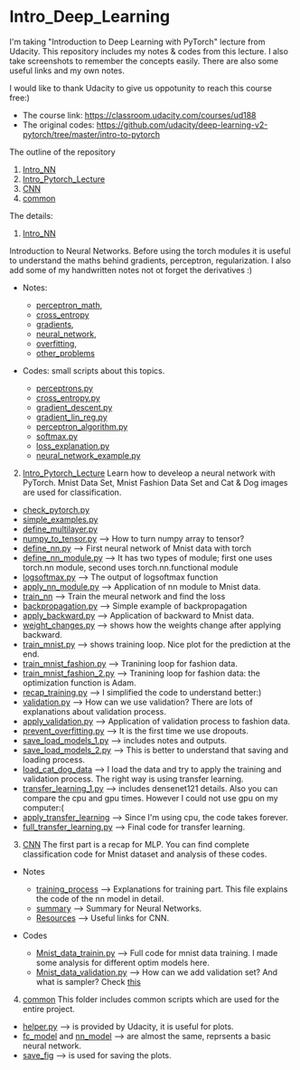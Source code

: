 # Intro_Deep_Learning

I'm taking "Introduction to Deep Learning with PyTorch" lecture from Udacity. 
This repository includes my notes & codes from this lecture. I also take screenshots to remember the concepts easily.
There are also some useful links and my own notes. 

I would like to thank Udacity to give us oppotunity to reach this course free:)

- The course link: https://classroom.udacity.com/courses/ud188
- The original codes: https://github.com/udacity/deep-learning-v2-pytorch/tree/master/intro-to-pytorch

The outline of the repository

1. [Intro_NN](https://github.com/pelinbalci/Intro_Deep_Learning/tree/master/Intro_NN) 
2. [Intro_Pytorch_Lecture](https://github.com/pelinbalci/Intro_Deep_Learning/tree/master/Intro_Pytorch_Lecture) 
3. [CNN](https://github.com/pelinbalci/Intro_Deep_Learning/tree/master/CNN) 
4. [common](https://github.com/pelinbalci/Intro_Deep_Learning/tree/master/common) 

The details:

1. [Intro_NN](https://github.com/pelinbalci/Intro_Deep_Learning/tree/master/Intro_NN) 

Introduction to Neural Networks. Before using the torch modules it is useful to understand the maths behind gradients, perceptron, regularization. I also add some of my handwritten notes not ot forget the derivatives :)

- Notes: 
  - [perceptron_math](https://github.com/pelinbalci/Intro_Deep_Learning/blob/master/Intro_NN/notes/1_Perceptron_math.md),
  - [cross_entropy](https://github.com/pelinbalci/Intro_Deep_Learning/blob/master/Intro_NN/notes/2_Cross_Entropy.md)
  - [gradients](https://github.com/pelinbalci/Intro_Deep_Learning/blob/master/Intro_NN/notes/3_Gradient.md), 
  - [neural_network](https://github.com/pelinbalci/Intro_Deep_Learning/blob/master/Intro_NN/notes/4_Neural_Network.md), 
  - [overfitting](https://github.com/pelinbalci/Intro_Deep_Learning/blob/master/Intro_NN/notes/5_Overfitting.md),
  - [other_problems](https://github.com/pelinbalci/Intro_Deep_Learning/blob/master/Intro_NN/notes/6_Other_Problems.md)
  
- Codes: small scripts about this topics.
  - [perceptrons.py](https://github.com/pelinbalci/Intro_Deep_Learning/tree/master/Intro_NN/intro_codes/Perceptrons.py)
  - [cross_entropy.py](https://github.com/pelinbalci/Intro_Deep_Learning/tree/master/Intro_NN/intro_codes/cross_entropy.py)
  - [gradient_descent.py](https://github.com/pelinbalci/Intro_Deep_Learning/tree/master/Intro_NN/intro_codes/gradient_descent.py)
  - [gradient_lin_reg.py](https://github.com/pelinbalci/Intro_Deep_Learning/tree/master/Intro_NN/intro_codes/gradient_lin_reg.py)
  - [perceptron_algorithm.py](https://github.com/pelinbalci/Intro_Deep_Learning/tree/master/Intro_NN/intro_codes/perceptron_algorithm.py)
  - [softmax.py](https://github.com/pelinbalci/Intro_Deep_Learning/tree/master/Intro_NN/intro_codes/softmax.py)
  - [loss_explanation.py](https://github.com/pelinbalci/Intro_Deep_Learning/tree/master/Intro_NN/intro_codes/loss_explanation.py)
  - [neural_network_example.py](https://github.com/pelinbalci/Intro_Deep_Learning/tree/master/Intro_NN/intro_codes/student_data.py)
  

2. [Intro_Pytorch_Lecture](https://github.com/pelinbalci/Intro_Deep_Learning/tree/master/Intro_Pytorch_Lecture) 
Learn how to develeop a neural network with PyTorch.
Mnist Data Set, Mnist Fashion Data Set and Cat & Dog images are used for classification. 

- [check_pytorch.py](https://github.com/pelinbalci/Intro_Deep_Learning/blob/master/Intro_Pytorch_Lecture/codes/0_check_pytorch.py)
- [simple_examples.py](https://github.com/pelinbalci/Intro_Deep_Learning/blob/master/Intro_Pytorch_Lecture/codes/1_first_app.py)
- [define_multilayer.py](https://github.com/pelinbalci/Intro_Deep_Learning/blob/master/Intro_Pytorch_Lecture/codes/2_multilayer.py)
- [numpy_to_tensor.py](https://github.com/pelinbalci/Intro_Deep_Learning/blob/master/Intro_Pytorch_Lecture/codes/3_numpy_to_tensor.py) --> How to turn numpy array to tensor?
- [define_nn.py](https://github.com/pelinbalci/Intro_Deep_Learning/blob/master/Intro_Pytorch_Lecture/codes/4_neural_network.py) --> First neural network of Mnist data with torch
- [define_nn_module.py](https://github.com/pelinbalci/Intro_Deep_Learning/blob/master/Intro_Pytorch_Lecture/codes/5_nn_module.py) --> It has two types of module; first one uses torch.nn module, second uses torch.nn.functional module
- [logsoftmax.py](https://github.com/pelinbalci/Intro_Deep_Learning/blob/master/Intro_Pytorch_Lecture/codes/5_1_logsoftmax.py) --> The output of logsoftmax function
- [apply_nn_module.py](https://github.com/pelinbalci/Intro_Deep_Learning/blob/master/Intro_Pytorch_Lecture/codes/6_neural_network_extended.py) --> Application of nn module to Mnist data. 
- [train_nn](https://github.com/pelinbalci/Intro_Deep_Learning/blob/master/Intro_Pytorch_Lecture/codes/7_train_neural_network.py) --> Train the meural network and find the loss
- [backpropagation.py](https://github.com/pelinbalci/Intro_Deep_Learning/blob/master/Intro_Pytorch_Lecture/codes/8_backpropagation.py) --> Simple example of backpropagation
- [apply_backward.py](https://github.com/pelinbalci/Intro_Deep_Learning/blob/master/Intro_Pytorch_Lecture/codes/9_apply_backward.py) --> Application of backward to Mnist data. 
- [weight_changes.py](https://github.com/pelinbalci/Intro_Deep_Learning/blob/master/Intro_Pytorch_Lecture/codes/10_train_neural_network.py) --> shows how the weights change after applying backward. 
- [train_mnist.py](https://github.com/pelinbalci/Intro_Deep_Learning/blob/master/Intro_Pytorch_Lecture/codes/11_train_neural_network.py) -->  shows training loop. Nice plot for the prediction at the end.
- [train_mnist_fashion.py](https://github.com/pelinbalci/Intro_Deep_Learning/blob/master/Intro_Pytorch_Lecture/codes/12_classify_fashion.py) --> Tranining loop for fashion data. 
- [train_mnist_fashion_2.py](https://github.com/pelinbalci/Intro_Deep_Learning/blob/master/Intro_Pytorch_Lecture/codes/13_classify_fashion.py) --> Tranining loop for fashion data: the optimization function is Adam.
- [recap_training.py](https://github.com/pelinbalci/Intro_Deep_Learning/blob/master/Intro_Pytorch_Lecture/codes/13_1_recap.py) --> I simplified the code to understand better:)
- [validation.py](https://github.com/pelinbalci/Intro_Deep_Learning/blob/master/Intro_Pytorch_Lecture/codes/14_validation.py) --> How can we use validation? There are lots of explanations about validation process. 
- [apply_validation.py](https://github.com/pelinbalci/Intro_Deep_Learning/blob/master/Intro_Pytorch_Lecture/codes/15_apply_validation.py) --> Application of validation process to fashion data. 
- [prevent_overfitting.py](https://github.com/pelinbalci/Intro_Deep_Learning/blob/master/Intro_Pytorch_Lecture/codes/16_prevent_overfitting.py) -->  It is the first time we use dropouts. 
- [save_load_models_1.py](https://github.com/pelinbalci/Intro_Deep_Learning/blob/master/Intro_Pytorch_Lecture/codes/17_save_load_models.py) --> includes notes and outputs. 
- [save_load_models_2.py](https://github.com/pelinbalci/Intro_Deep_Learning/blob/master/Intro_Pytorch_Lecture/codes/17_1_save_models.py) --> This is better to understand that saving and loading process. 
- [load_cat_dog_data](https://github.com/pelinbalci/Intro_Deep_Learning/blob/master/Intro_Pytorch_Lecture/codes/18_load_cat_dog_data.py) -->  I load the data and try to apply the training and validation process. The right way is using transfer learning. 
- [transfer_learning_1.py](https://github.com/pelinbalci/Intro_Deep_Learning/blob/master/Intro_Pytorch_Lecture/codes/19_transfer_learning_1.py) -->  includes densenet121 details. Also you can compare the cpu and gpu times. However I could not use gpu on my computer:(
- [apply_transfer_learning](https://github.com/pelinbalci/Intro_Deep_Learning/blob/master/Intro_Pytorch_Lecture/codes/20_transfer_learning_2.py) -->  Since I'm using cpu, the code takes forever. 
- [full_transfer_learning.py](https://github.com/pelinbalci/Intro_Deep_Learning/tree/master/Intro_Pytorch_Lecture/codes) --> Final code for transfer learning. 

3. [CNN](https://github.com/pelinbalci/Intro_Deep_Learning/tree/master/CNN) 
The first part is a recap for MLP. You can find complete classification code for Mnist dataset and analysis of these codes.

- Notes
  - [training_process](https://github.com/pelinbalci/Intro_Deep_Learning/blob/master/CNN/notes/1_MLP_training.md) --> Explanations for training part. This file explains the code of the nn model in detail. 
  - [summary](https://github.com/pelinbalci/Intro_Deep_Learning/blob/master/CNN/notes/2_MLP_Recap.md) --> Summary for Neural Networks. 
  - [Resources](https://github.com/pelinbalci/Intro_Deep_Learning/blob/master/CNN/notes/0_Resources_for_CNN.md) --> Useful links for CNN.

- Codes
  - [Mnist_data_trainin.py](https://github.com/pelinbalci/Intro_Deep_Learning/blob/master/CNN/codes/1_Mnist_mlp.py) --> Full code for mnist data training. I made some analysis for different optim models here. 
  - [Mnist_data_validation.py](https://github.com/pelinbalci/Intro_Deep_Learning/blob/master/CNN/codes/2_Mnist_MLP_validation.py) --> How can we add validation set? And what is sampler? Check [this](https://github.com/pelinbalci/Intro_Deep_Learning/blob/master/CNN/codes/Sampler.py)


4. [common](https://github.com/pelinbalci/Intro_Deep_Learning/tree/master/common) 
This folder includes common scripts which are used for the entire project. 
- [helper.py](https://github.com/pelinbalci/Intro_Deep_Learning/blob/master/common/helper.py) --> is provided by Udacity, it is useful for plots. 
- [fc_model](https://github.com/pelinbalci/Intro_Deep_Learning/blob/master/common/fc_model.py) and [nn_model](https://github.com/pelinbalci/Intro_Deep_Learning/blob/master/common/nn_model.py) --> are almost the same, reprsents a basic neural network. 
- [save_fig](https://github.com/pelinbalci/Intro_Deep_Learning/blob/master/common/save_fig.py) --> is used for saving the plots. 
